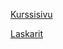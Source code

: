 [Kurssisivu](https://github.com/mluukkai/OTM2016/wiki/Ohjelmistotekniikan-menetelmat)

[Laskarit](https://github.com/mluukkai/OTM2016/wiki/Laskarit)
